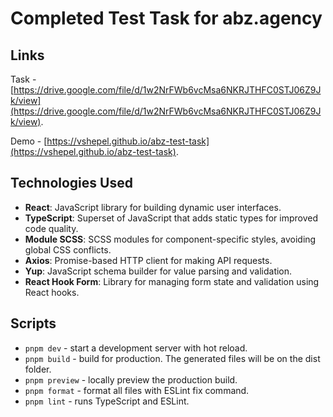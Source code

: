 # Completed Test Task for abz.agency

## Links

Task - [https://drive.google.com/file/d/1w2NrFWb6vcMsa6NKRJTHFC0STJ06Z9Jk/view](https://drive.google.com/file/d/1w2NrFWb6vcMsa6NKRJTHFC0STJ06Z9Jk/view).

Demo - [https://vshepel.github.io/abz-test-task](https://vshepel.github.io/abz-test-task).

## Technologies Used

* **React**: JavaScript library for building dynamic user interfaces.
* **TypeScript**: Superset of JavaScript that adds static types for improved code quality.
* **Module SCSS**: SCSS modules for component-specific styles, avoiding global CSS conflicts. 
* **Axios**: Promise-based HTTP client for making API requests. 
* **Yup**: JavaScript schema builder for value parsing and validation. 
* **React Hook Form**: Library for managing form state and validation using React hooks.

## Scripts

* `pnpm dev` - start a development server with hot reload.
* `pnpm build` - build for production. The generated files will be on the dist folder.
* `pnpm preview` - locally preview the production build.
* `pnpm format` - format all files with ESLint fix command. 
* `pnpm lint` - runs TypeScript and ESLint.
